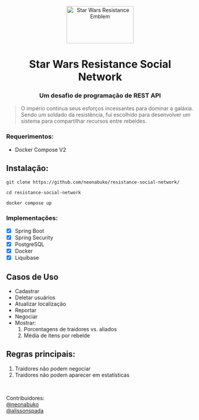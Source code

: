 <div align="center">
  <img src="https://github.com/neonabuko/resistance-social-network/assets/83613676/df0eaabc-10f3-4b5e-a09b-db7896bce003" alt="Star Wars Resistance Emblem" width="180" height="100">
  <h1>Star Wars Resistance Social Network</h1>
  <h3>Um desafio de programação de REST API</h3>
</div>

> O império continua seus esforços incessantes para dominar a galáxia. Sendo um soldado da resistência, fui escolhido para
> desenvolver um sistema para compartilhar recursos entre rebeldes.

### Requerimentos:
- Docker Compose V2

## Instalação:
```shell
git clone https://github.com/neonabuko/resistance-social-network/
    
cd resistance-social-network
    
docker compose up
```
### Implementações:
- [x] Spring Boot
- [x] Spring Security
- [x] PostgreSQL
- [x] Docker
- [x] Liquibase

## Casos de Uso
- Cadastrar
- Deletar usuários
- Atualizar localização
- Reportar
- Negociar
- Mostrar:
    1. Porcentagens de traidores vs. aliados
    2. Média de itens por rebelde

## Regras principais:
1. Traidores não podem negociar
2. Traidores não podem aparecer em estatísticas

<div align="left">
    <footer>
        <br>
        <p>Contribuidores:
            <br>
            <a href="https://github.com/neonabuko/">@neonabuko</a>
            <br>
            <a href=https://github.com/alissonspada>@alissonspada</a>
        </p>
    </footer>
</div>
